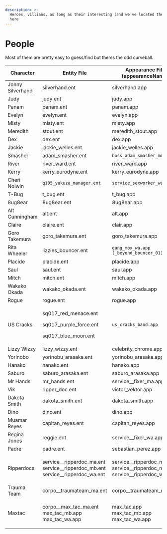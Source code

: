 ```yaml
---
description: >-
  Heroes, villians, as long as their interesting (and we've located them) their
  here
---
```


# People

Most of them are pretty easy to guess/find but theres the odd curveball.



| Character        | Entity File                                                                                | Appearance File (appearanceName)                                                           |
| ---------------- | ------------------------------------------------------------------------------------------ | ------------------------------------------------------------------------------------------ |
| Jonny Silverhand | silverhand.ent                                                                             | silverhand.app                                                                             |
| Judy             | judy.ent                                                                                   | judy.app                                                                                   |
| Panam            | panam.ent                                                                                  | panam.app                                                                                  |
| Evelyn           | evelyn.ent                                                                                 | evelyn.app                                                                                 |
| Misty            | misty.ent                                                                                  | misty.app                                                                                  |
| Meredith         | stout.ent                                                                                  | meredith\_stout.app                                                                        |
| Dex              | dex.ent                                                                                    | dex.app                                                                                    |
| Jackie           | jackie\_welles.ent                                                                         | jackie\_welles.app                                                                         |
| Smasher          | adam\_smasher.ent                                                                          | `boss_adam_smasher_mm.app`                                                                 |
| River            | river\_ward.ent                                                                            | river\_ward.app                                                                            |
| Kerry            | kerry\_eurodyne.ent                                                                        | kerry\_eurodyne.app                                                                        |
| Cheri Nolwin     | `q105_yakuza_manager.ent`                                                                  | `service_sexworker_wa.app`                                                                 |
| T-Bug            | t\_bug.ent                                                                                 | t\_bug.app                                                                                 |
| 8ug8ear          | 8ug8ear.ent                                                                                | 8ug8ear.app                                                                                |
| Alt Cunningham   | alt.ent                                                                                    | alt.app                                                                                    |
| Claire           | claire.ent                                                                                 | clair.app                                                                                  |
| Goro Takemura    | goro\_takemura.ent                                                                         | goro\_takemura.app                                                                         |
| Rita Wheeler     | lizzies\_bouncer.ent                                                                       | `gang_mox_wa.app (_beyond_bouncer_01)`                                                     |
| Placide          | placide.ent                                                                                | placide.app                                                                                |
| Saul             | saul.ent                                                                                   | saul.app                                                                                   |
| Mitch            | mitch.ent                                                                                  | mitch.app                                                                                  |
| Wakako Okada     | wakako\_okada.ent                                                                          | wakako\_okada.app                                                                          |
| Rogue            | rogue.ent                                                                                  | rogue.app                                                                                  |
| US Cracks        | <p>sq017_red_menace.ent</p><p>sq017_purple_force.ent</p><p>sq017_blue_moon.ent</p>         | `us_cracks_band.app`                                                                       |
| Lizzy Wizzy      | lizzy\_wizzy.ent                                                                           | celebrity\_chrome.app                                                                      |
| Yorinobo         | yorinobu\_arasaka.ent                                                                      | yorinobu\_arasaka.app                                                                      |
| Hanako           | hanako.ent                                                                                 | hanako.app                                                                                 |
| Saburo           | saburo\_arasaka.ent                                                                        | saburo\_arasaka.app                                                                        |
| Mr Hands         | mr\_hands.ent                                                                              | service\_\_fixer\_ma.app                                                                   |
| Vik              | ripper\_doc.ent                                                                            | victor\_vektor.app                                                                         |
| Dakota Smith     | dakota\_smith.ent                                                                          | dakota\_smith.app                                                                          |
| Dino             | dino.ent                                                                                   | dino.app                                                                                   |
| Muamar Reyes     | capitan\_reyes.ent                                                                         | capitan\_reyes.app                                                                         |
| Regina Jones     | reggie.ent                                                                                 | service\_\_fixer\_wa.app                                                                   |
| Padre            | padre.ent                                                                                  | sebastian\_perez.app                                                                       |
| Ripperdocs       | <p>service__ripperdoc_ma.ent<br>service__ripperdoc_mb.ent<br>service__ripperdoc_wa.ent</p> | <p>service__ripperdoc_ma.app<br>service__ripperdoc_mb.app<br>service__ripperdoc_wa.app</p> |
| Trauma Team      | corpo\_\_traumateam\_ma.ent                                                                | corpo\_\_traumateam\_ma.app                                                                |
| Maxtac           | <p>corpo__max_tac_ma.ent<br>max_tac_mb.app<br>max_tac_wa.app</p>                           | <p>max_tac.app<br>max_tac_mb.app<br>max_tac_wa.app</p>                                     |

